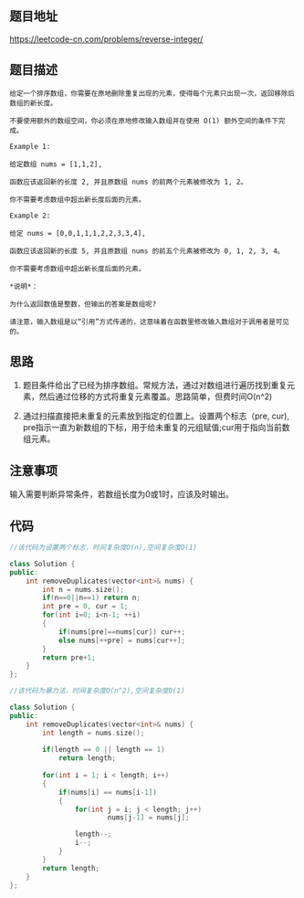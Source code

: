 ## 题目地址
https://leetcode-cn.com/problems/reverse-integer/


## 题目描述
```
给定一个排序数组，你需要在原地删除重复出现的元素，使得每个元素只出现一次，返回移除后数组的新长度。

不要使用额外的数组空间，你必须在原地修改输入数组并在使用 O(1) 额外空间的条件下完成。

Example 1:

给定数组 nums = [1,1,2], 

函数应该返回新的长度 2, 并且原数组 nums 的前两个元素被修改为 1, 2。 

你不需要考虑数组中超出新长度后面的元素。

Example 2:

给定 nums = [0,0,1,1,1,2,2,3,3,4],

函数应该返回新的长度 5, 并且原数组 nums 的前五个元素被修改为 0, 1, 2, 3, 4。

你不需要考虑数组中超出新长度后面的元素。

*说明*：

为什么返回数值是整数，但输出的答案是数组呢?

请注意，输入数组是以“引用”方式传递的，这意味着在函数里修改输入数组对于调用者是可见的。
```

## 思路

1. 题目条件给出了已经为排序数组。常规方法，通过对数组进行遍历找到重复元素，然后通过位移的方式将重复元素覆盖。思路简单，但费时间O(n^2)

2. 通过扫描直接把未重复的元素放到指定的位置上。设置两个标志（pre, cur), pre指示一直为新数组的下标，用于给未重复的元组赋值;cur用于指向当前数组元素。

## 注意事项
输入需要判断异常条件，若数组长度为0或1时，应该及时输出。


## 代码
```c++
//该代码为设置两个标志，时间复杂度O(n),空间复杂度O(1)

class Solution {
public:
    int removeDuplicates(vector<int>& nums) {
        int n = nums.size();
        if(n==0||n==1) return n;
        int pre = 0, cur = 1;
        for(int i=0; i<n-1; ++i)
        {
            if(nums[pre]==nums[cur]) cur++;
            else nums[++pre] = nums[cur++];
        }
        return pre+1;
    }
};
```
```c++
//该代码为暴力法，时间复杂度O(n^2),空间复杂度O(1)

class Solution {
public:
    int removeDuplicates(vector<int>& nums) {
        int length = nums.size();
        
        if(length == 0 || length == 1)
            return length;
        
        for(int i = 1; i < length; i++)
        {
            if(nums[i] == nums[i-1])
            {
                for(int j = i; j < length; j++)
                        nums[j-1] = nums[j];

                length--;
                i--;
            }   
        }  
        return length;
    }
};
```
